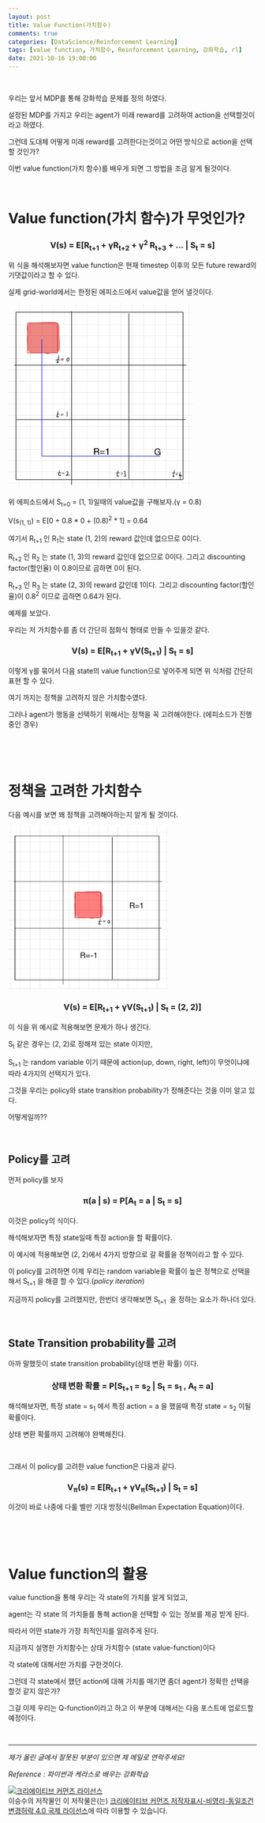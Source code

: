 ```yaml
---
layout: post
title: Value Function(가치함수)
comments: true
categories: [DataScience/Reinforcement Learning]
tags: [value function, 가치함수, Reinforcement Learning, 강화학습, rl]
date: 2021-10-16 19:00:00
---
```


<br/>

우리는 앞서 MDP를 통해 강화학습 문제를 정의 하였다.

설정된 MDP를 가지고 우리는 agent가 미래 reward를 고려하여 action을 선택할것이라고 하였다.

그런데 도대체 어떻게 미래 reward를 고려한다는것이고 어떤 방식으로 action을 선택할 것인가?

이번 value function(가치 함수)를 배우게 되면 그 방법을 조금 알게 될것이다.

<br/>

# Value function(가치 함수)가 무엇인가?

### <center>V(s) = E[R<sub>t+1</sub> + γR<sub>t+2</sub> + γ<sup>2</sup> R<sub>t+3</sub> + ... | S<sub>t</sub> = s]</center>

위 식을 해석해보자면 value function은 현재 timestep 이후의 모든 future reward의 기댓값이라고 할 수 있다.

실제 grid-world에서는 한정된 에피소드에서 value값을 얻어 낼것이다.

<img src="https://github.com/aLVINlEE9/aLVINlEE9.github.io/blob/master/assets/img/DS-Reinforcement%20Learning/2021-10-15-rlpost2-09.jpeg?raw=true" alt="2021-10-15-rlpost2-09.jpeg" style="zoom:50%;" />

위 에피소드에서 S<sub>t=0</sub> = (1, 1)일때의 value값을 구해보자.(γ = 0.8)

V(s<sub>(1, 1)</sub>) = E[0 + 0.8 * 0 + (0.8)<sup>2</sup> * 1] = 0.64

여기서 R<sub>t+1</sub> 인 R<sub>1</sub>는 state (1, 2)의 reward 값인데 없으므로 0이다.

R<sub>t+2</sub> 인 R<sub>2</sub> 는 state (1, 3)의 reward 값인데 없으므로 0이다. 그리고 discounting factor(할인율) 이 0.8이므로 곱하면 0이 된다.

R<sub>t+3</sub> 인 R<sub>3</sub> 는 state (2, 3)의 reward 값인데 1이다. 그리고 discounting factor(할인율)이 0.8<sup>2</sup> 이므로 곱하면 0.64가 된다.

예제를 보았다.

우리는 저 가치함수를 좀 더 간단히 점화식 형태로 만들 수 있을것 같다.

### <center>V(s) = E[R<sub>t+1</sub> + γV(S<sub>t+1</sub>) | S<sub>t</sub> = s]</center>

이렇게 γ를 묶어서 다음 state의 value function으로 넣어주게 되면 위 식처럼 간단히 표현 할 수 있다.

여기 까지는 정책을 고려하지 않은 가치함수였다.

그러나 agent가 행동을 선택하기 위해서는 정책을 꼭 고려해야한다. (에피소드가 진행 중인 경우)

<br/>

<br/>

<br/>

# 정책을 고려한 가치함수

다음 예시를 보면 왜 정책을 고려해야하는지 알게 될 것이다.

<img src="https://github.com/aLVINlEE9/aLVINlEE9.github.io/blob/master/assets/img/DS-Reinforcement%20Learning/2021-10-16-rlpost3-01.jpg?raw=true" alt="2021-10-16-rlpost3-01.jpg" style="zoom: 33%;" />

### <center>V(s) = E[R<sub>t+1</sub> + γV(S<sub>t+1</sub>) | S<sub>t</sub> = (2, 2)]</center>

이 식을 위 예시로 적용해보면 문제가 하나 생긴다.

S<sub>t</sub> 같은 경우는 (2, 2)로 정해져 있는 state 이지만,

S<sub>t+1</sub> 는 random variable 이기 때문에 action(up, down, right, left)이 무엇이냐에 따라 4가지의 선택지가 있다.

그것을 우리는 policy와 state transition probability가 정해준다는 것을 이미 알고 있다.

어떻게일까??

<br/>

## Policy를 고려

먼저 policy를 보자

### <center> π(a | s) = P[A<sub>t</sub> = a | S<sub>t</sub> = s]</center>

이것은 policy의 식이다.

해석해보자면 특정 state일때 특정 action을 할 확률이다.

이 예시에 적용해보면 (2, 2)에서 4가지 방향으로 갈 확률을 정책이라고 할 수 있다.

이 policy를 고려하면 이제 우리는 random variable을 확률이 높은 정책으로 선택을 해서 S<sub>t+1</sub> 을 해결 할 수 있다.(*policy iteration*)

지금까지 policy를 고려했지만, 한번더 생각해보면 S<sub>t+1</sub>  을 정하는 요소가 하나더 있다.

<br/>

## State Transition probability를 고려

아까 말했듯이 state transition probability(상태 변환 확률) 이다.

### <center>상태 변환 확률 = P[S<sub>t+1</sub> = s<sub>2</sub> | S<sub>t</sub> = s<sub>1</sub> , A<sub>t</sub> = a]</center>

해석해보자면, 특정 state = s<sub>1</sub> 에서 특정 action = a 을 했을때 특정 state = s<sub>2</sub> 이될 확률이다.

상태 변환 확률까지 고려해야 완벽해진다.

<br/>

그래서 이 policy를 고려한 value function은 다음과 같다.

### <center>V<sub>π</sub>(s) = E[R<sub>t+1</sub> + γV<sub>π</sub>(S<sub>t+1</sub>) | S<sub>t</sub> = s]</center>

이것이 바로 나중에 다룰 벨만 기대 방정식(Bellman Expectation Equation)이다.

<br/>

<br/>

<br/>

# Value function의 활용

value function을 통해 우리는 각 state의 가치를 알게 되었고,

agent는 각 state 의 가치들를 통해 action을 선택할 수 있는 정보를 제공 받게 된다.

따라서 어떤 state가 가장 최적인지를 알려주게 된다.

지금까지 설명한 가치함수는 상태 가치함수 (state value-function)이다

각 state에 대해서만 가치를 구한것이다.

그런데 각 state에서 했던 action에 대해 가치를 매기면 좀더 agent가 정확한 선택을 할것 같지 않은가?

그걸 이제 우리는 Q-function이라고 하고 이 부분에 대해서는 다음 포스트에 업로드할 예정이다.

<br/>

------

*제가 올린 글에서 잘못된 부분이 있으면 제 메일로 연락주세요!*

*Reference : 파이썬과 케라스로 배우는 강화학습*

<a rel="license" href="http://creativecommons.org/licenses/by-nc-sa/4.0/"><img alt="크리에이티브 커먼즈 라이선스" style="border-width:0" src="https://i.creativecommons.org/l/by-nc-sa/4.0/88x31.png" /></a><br /><span xmlns:cc="http://creativecommons.org/ns#" property="cc:attributionName">이승수</span>의 저작물인 이 저작물은(는) <a rel="license" href="http://creativecommons.org/licenses/by-nc-sa/4.0/">크리에이티브 커먼즈 저작자표시-비영리-동일조건변경허락 4.0 국제 라이선스</a>에 따라 이용할 수 있습니다.